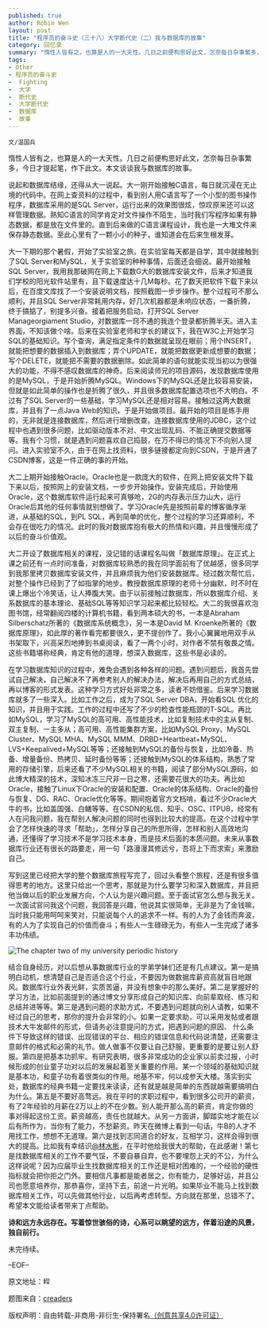 ```yaml
---
published: true
author: Robin Wen
layout: post
title: "程序员的奋斗史（三十八）大学断代史（二）我与数据库的故事"
category: 回忆录
summary: "惰性人皆有之，也算是人的一大天性。几日之前便构思好此文，怎奈每日杂事繁多，今日才提起笔，作下此文。本文谈谈我与数据库的故事。"
tags: 
- Other
- 程序员的奋斗史
-  Fighting
-  大学
-  断代史
-  大学断代史
-  数据库
-  故事
---
```


`文/温国兵`

惰性人皆有之，也算是人的一大天性。几日之前便构思好此文，怎奈每日杂事繁多，今日才提起笔，作下此文。本文谈谈我与数据库的故事。

说起和数据库结缘，还得从大一说起。大一刚开始接触C语言，每日就沉浸在无止境的代码中。在网上查资料的过程中，看到别人用C语言写了一个小型的图书操作程序，数据库采用的是SQL Server，运行出来的效果图很炫，惊叹原来还可以这样管理数据。熟知C语言的同学肯定对文件操作不陌生，当时我们写程序如果有静态数据，都是放在文件里的。直到后来做的C语言课程设计，我也是一大堆文件来保存静态数据。至此心里有了一颗小小的种子，谁知道会在后来生根发芽。

大一下期的那个暑假，开始了实验室之旅。在实验室每天都是自学，其中就接触到了SQL Server和MySQL，关于实验室的种种事情，后面还会细说。最开始接触SQL Server，我用我那破网在网上下载数G大的数据库安装文件，后来才知道我们学校的阳光软件站里有，且下载速度达十几M每秒。花了数天把软件下载下来以后，在百度文库找了一个安装说明文档，按照截图一步步操作。整个过程可不那么顺利，并且SQL Server非常耗用内存，好几次机器都是未响应状态，一番折腾，终于搞掂了，别提多兴奋。接着把服务启动，打开SQL Server Manageorgiament Studio，对数据库一窍不通的我连个登录都折腾半天。进入主界面，不知该做个啥。后来在实验室老师和学长的建议下，我在W3C上开始学习SQL的基础知识。写个查询，满足指定条件的数据就呈现在眼前；用个INSERT，就能把想要的数据插入到数据库；弄个UPDATE，就能把数据更新成想要的数据；写个DELETE，就能把不需要的数据删除。如此简单的语句就能实现当初以为很强大的功能，不得不感叹数据库的神奇。后来阅读师兄的项目源码，发现数据库使用的是MySQL，于是开始折腾MySQL。Windows下的MySQL还是比较容易安装，但就是如此简单的操作也是折腾了很久，并且很多数据库配置选项也不大明白。不过有了SQL Server的一些基础，学习MySQL还是相对容易。接触过这两大数据库，并且有了一点Java Web的知识，于是开始做项目。最开始的项目是练手用的，无非就是连接数据库，然后进行增删改查。连接数据库使用的JDBC，这个过程中也遇到很多问题，比如驱动版本不对、中文出现乱码、不能正确提交数据等等。我有个习惯，就是遇到问题喜欢自己捣鼓，在万不得已的情况下不向别人提问。进入实验室不久，由于在网上找资料，很多链接都定向到CSDN，于是开通了CSDN博客，这是一件正确的事的开始。

大二上期开始接触Oracle。Oracle也是一款庞大的软件，在网上把安装文件下载下来以后，按照网上的安装文档，一步步开始操作。安装完成后，开始使用Oracle，这个数据库软件运行起来可真够呛，2G的内存表示压力山大，运行Oracle后其他的任何事情就别想做了。学习Oracle先是按照前辈的博客循序渐进，从基础的SQL，到PL SQL，再到简单的优化，整个过程的学习还算顺利，不会存在很吃力的情况。此时的我对数据库抱有极大的热情和兴趣，并且慢慢形成了以后的奋斗价值观。

大二开设了数据库相关的课程，没记错的话课程名叫做「数据库原理」。在正式上课之前还有一点时间准备，对数据库较熟悉的我在同学面前有了优越感，很多同学到我那里拷贝数据库安装文件，并且麻烦我为他们安装数据库。经过数次帮忙后，对整个操作已经到了了如指掌的地步。教授数据库原理的老师十分幽默，时不时在课上爆出个冷笑话，让人捧腹大笑。由于以前接触过数据库，所以数据库介绍、关系数据库的基本理论、基础SQL等等知识学习起来都比较轻松。大二的我很喜欢泡图书馆，经常翻阅四楼的计算机书籍，看到两本硕大的书，一本是Abraham Silberschatz所著的《数据库系统概念》，另一本是David M. Kroenke所著的《数据库原理》，如此厚的著作看完都要很久，更不提创作了。我小心翼翼地用双手从书架取下，兴高采烈地捧到书桌阅读，看了一两个小时，对作者不禁有敬畏之情。这些书籍堪称经典，肯定有他的道理，想深入数据库，这些书是必读的。

在学习数据库知识的过程中，难免会遇到各种各样的问题。遇到问题后，我首先尝试自己解决，自己解决不了再参考别人的解决办法，解决后再用自己的方式总结，再以博客的形式发表。这种学习方式好处非常之多，读者不妨借鉴。后来学习数据库就多了一些深入。比如工作之后，成为了SQL Server DBA，开始看SQL 优化的知识，并且用于实践。工作的过程中还写了不少的检查性能瓶颈的T-SQL。再比如MySQL，学习了MySQL的高可用、高性能技术，比如复制技术中的主从复制、双主复制、一主多从；高可用、高性能集群方案，比如MySQL Proxy、MySQL Cluster、MySQL MHA、MySQL MMM、DRBD+Heartbeat+MySQL、LVS+Keepalived+MySQL等等；还接触到MySQL的备份与恢复，比如冷备、热备、增量备份、热拷贝、延时备份等等；还接触到MySQL的体系结构，熟悉了常用的存储引擎，后来还看了不少MySQL相关的书籍，阅读了部分MySQL源码，如此博大精深的技术，深知冰冻三尺非一日之寒，还需要花很大的功夫。再比如Oracle，接触了Linux下Oracle的安装和配置、Oracle的体系结构、Oracle的备份与恢复、DG、RAC、Oracle优化等等。期间抱着官方文档啃，看过不少Oracle大牛的书，比如盖国强、白鳝等等。在CSDN的私信、知乎、OSC、ITPUB，经常有人在问我问题，我在帮别人解决问题的同时也得到比较大的提高。在这个过程中学会了怎样快速的寻求「帮助」，怎样分享自己的所思所得，怎样和别人高效地沟通，还懂得了学习技术不是学习技术本身，而是技术后面的本质问题。未来从事数据库行业还有很长的路要走，用一句「路漫漫其修远兮，吾将上下而求索」来激励自己。

写到这里已经把大学的整个数据库旅程写完了，回过头看整个旅程，还是有很多值得思考的地方。这里只给出一个思考，那就是为什么要学习和深入数据库，并且把他当做以后的职业发展方向，个人认为是兴趣问题。至于面试官怎么想与我无关。一次面试官问我这个问题，我回答是兴趣，他说其实很简单，无非是为了金钱嘛，当时我只能用呵呵来笑对，只能说每个人的追求不一样。有的人为了金钱而奔波，有的人为了实现自己的价值而奋斗；有些人一生碌碌无为，有些人一生完成了诸多丰功伟绩。

![The chapter two of my university periodic history](http://i.imgur.com/jEuunLH.jpg)

结合自身经历，对以后想从事数据库行业的学弟学妹们还是有几点建议。第一是搞明白动机，想清楚自己是否适合这个行业，不要因为做数据库薪资高就盲目地跟风。数据库行业外表光鲜，实质苦逼，并没有想象中的那么美好。第二是掌握好的学习方法，比如前面提到的通过博文分享形成自己的知识库、向前辈取经、练习和总结并进等等。第三是遇到问题的求助方式，不要遇到问题就向别人请教，如果不经过自己的思考，那你的提升会非常的小。如果一定要求助，可以采用发帖或者跟技术大牛发邮件的形式，但请务必注意提问的方式，把遇到问题的原因、 什么条件下导致这样的错误、出现错误的平台、相应的错误信息和代码说清楚，还需要注意邮件的格式和必需的礼节。做人做事不仅要让自己舒服，更重要的是要让别人舒服。第四是把基本功抓牢。有研究表明，很多非常成功的企业家以前卖过报，小时候形成的创业童子功对以后的发展起着至关重要的作用。某一个领域的基础知识就是基本功，和童子功有着很类似的作用。地基不牢，何以成参天大楼。落实到实处，数据库的经典书籍一定要找来读读，还有就是越是简单的东西就越需要搞明白为什么。第五是不要好高骛远。我在平时的求职过程中，看到很多公司开的薪资，有了2年经验的月薪在2万以上的不在少数。别人能开那么高的薪资，肯定你做的事对得起这份工资。薪资越高，责任也就越大。从另一方面讲，脚踏实地才能在以后有所作为，当你有了能力，不愁薪资。昨天在微博上看到一句话，牛B的人才不用找工作，想想不无道理。第六是找到志同道合的好友，互相学习，这样会得到很大的提高。比如我有幸结识<a href="http://blog.csdn.net/dba_waterbin" target="_blank">@林水彬</a>，在平时他给我很大的帮助，在此感谢！第七是找数据库相关的工作不要气馁，不要自暴自弃，也不要埋怨上天的不公，为什么这样说呢？因为应届毕业生找数据库相关的工作还是相对困难的，一个经验的硬性指标就会把你拒之门外。要相信凡事都是能者居之，你有能力，足够好运，并且公司也愿意培养你，那恭喜你，坚持下去，前途一片光明。如果毕业不能马上找到数据库相关工作，可以先做其他行业，以后再考虑转型。方向就在那里，总错不了。希望本文能给读者带来丁点帮助。

**诗和远方永远存在。写着惊世骇俗的诗，心系可以眺望的远方，伴着沿途的风景，独自前行。**

未完待续。

–EOF–

原文地址：<a href="http://blog.csdn.net/justdb/article/details/27973783" target="_blank"><img src="http://i.imgur.com/BROigUO.jpg" title="程序员的奋斗史（三十八）大学断代史（二）我与数据库的故事" height="16px" width="16px" border="0" alt="程序员的奋斗史（三十八）大学断代史（二）我与数据库的故事" /></a>

题图来自：<a href="http://blog.creaders.net/jesus4you/user_blog_diary.php?did=182866" target="_blank">creaders</a>

版权声明：自由转载-非商用-非衍生-保持署名<a href="http://creativecommons.org/licenses/by-nc-nd/4.0/deed.zh" target="_blank">（创意共享4.0许可证）</a>
